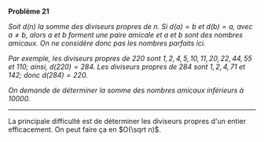 **Problème 21**

_Soit $d(n)$ la somme des diviseurs propres de $n$. Si $d(a)=b$ et $d(b)=a$, avec $a \neq b$, alors $a$ et $b$ forment une paire amicale et $a$ et $b$ sont des nombres amicaux. On ne considère donc pas les nombres parfaits ici._

_Par exemple, les diviseurs propres de $220$ sont $1,2, 4, 5, 10, 11, 20, 22, 44, 55$ et $110$; ainsi, $d(220)=284$. Les diviseurs propres de $284$ sont $1, 2, 4, 71$ et $142$; donc $d(284)=220$._

_On demande de déterminer la somme des nombres amicaux inférieurs à $10000$._

___

La principale difficulté est de déterminer les diviseurs propres d'un entier efficacement. On peut faire ça en $O(\sqrt n)$.